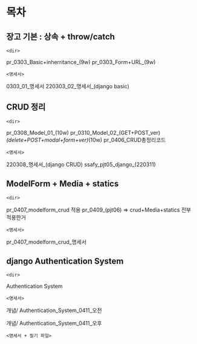 # 목차

## 장고 기본 : 상속 + throw/catch 

`<dir>`

pr_0303_Basic+inherritance_(9w)
pr_0303_Form+URL_(9w)

`<명세서>`

0303_01_명세서
220303_02_명세서_(django basic)



## CRUD 정리

`<dir>`

pr_0308_Model_01_(10w)
pr_0310_Model_02_(GET+POST_ver)_(delete+POST+modal+form+ver)_(10w)
pr_0406_CRUD총정리코드

`<명세서>`

220308_명세서_(django CRUD)
ssafy_pjt05_django_(220311)



## ModelForm + Media + statics

`<dir>`

pr_0407_modelform_crud 적용
pr_0409_(pjt06) => crud+Media+statics 전부 적용한거

`<명세서>`

pr_0407_modelform_crud_명세서

## django Authentication System

`<dir>`

Authentication System

`<명세서>`

개념/ Authentication_System_0411_오전

개념/ Authentication_System_0411_오후



`<명세서 + 필기 파일>`
